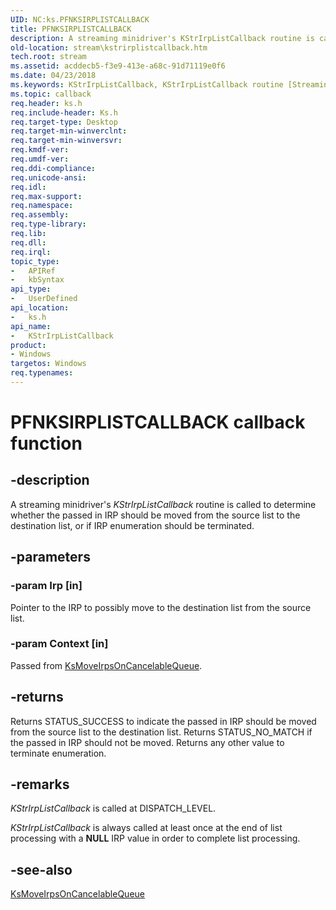 ```yaml
---
UID: NC:ks.PFNKSIRPLISTCALLBACK
title: PFNKSIRPLISTCALLBACK
description: A streaming minidriver's KStrIrpListCallback routine is called to determine whether the passed in IRP should be moved from the source list to the destination list, or if IRP enumeration should be terminated.
old-location: stream\kstrirplistcallback.htm
tech.root: stream
ms.assetid: acddecb5-f3e9-413e-a68c-91d71119e0f6
ms.date: 04/23/2018
ms.keywords: KStrIrpListCallback, KStrIrpListCallback routine [Streaming Media Devices], PFNKSIRPLISTCALLBACK, ks/KStrIrpListCallback, ksfunc_90be2b49-883f-476a-9d01-d1e1296844ab.xml, stream.kstrirplistcallback
ms.topic: callback
req.header: ks.h
req.include-header: Ks.h
req.target-type: Desktop
req.target-min-winverclnt: 
req.target-min-winversvr: 
req.kmdf-ver: 
req.umdf-ver: 
req.ddi-compliance: 
req.unicode-ansi: 
req.idl: 
req.max-support: 
req.namespace: 
req.assembly: 
req.type-library: 
req.lib: 
req.dll: 
req.irql: 
topic_type:
-	APIRef
-	kbSyntax
api_type:
-	UserDefined
api_location:
-	ks.h
api_name:
-	KStrIrpListCallback
product:
- Windows
targetos: Windows
req.typenames: 
---
```


# PFNKSIRPLISTCALLBACK callback function


## -description


A streaming minidriver's <i>KStrIrpListCallback</i> routine is called to determine whether the passed in IRP should be moved from the source list to the destination list, or if IRP enumeration should be terminated.


## -parameters




### -param Irp [in]

Pointer to the IRP to possibly move to the destination list from the source list.


### -param Context [in]

Passed from <a href="https://msdn.microsoft.com/library/windows/hardware/ff563434">KsMoveIrpsOnCancelableQueue</a>.


## -returns



Returns STATUS_SUCCESS to indicate the passed in IRP should be moved from the source list to the destination list. Returns STATUS_NO_MATCH if the passed in IRP should not be moved. Returns any other value to terminate enumeration.




## -remarks



<i>KStrIrpListCallback</i> is called at DISPATCH_LEVEL.

<i>KStrIrpListCallback</i> is always called at least once at the end of list processing with a <b>NULL</b> IRP value in order to complete list processing.




## -see-also




<a href="https://msdn.microsoft.com/library/windows/hardware/ff563434">KsMoveIrpsOnCancelableQueue</a>
 

 

